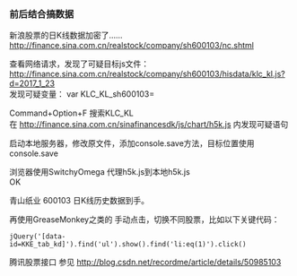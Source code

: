 ### 前后结合搞数据

新浪股票的日K线数据加密了……  
http://finance.sina.com.cn/realstock/company/sh600103/nc.shtml  


查看网络请求，发现了可疑目标js文件：  
http://finance.sina.com.cn/realstock/company/sh600103/hisdata/klc_kl.js?d=2017_1_23  
发现可疑变量：
var KLC_KL_sh600103=  


Command+Option+F 搜索KLC_KL  
在 http://finance.sina.com.cn/sinafinancesdk/js/chart/h5k.js 内发现可疑语句  

启动本地服务器，修改原文件，添加console.save方法，目标位置使用console.save  

浏览器使用SwitchyOmega 代理h5k.js到本地h5k.js  
OK  

青山纸业 600103 日K线历史数据到手。  

再使用GreaseMonkey之类的 手动点击，切换不同股票，比如以下关键代码：
```
jQuery('[data-id=KKE_tab_kd]').find('ul').show().find('li:eq(1)').click()
```

腾讯股票接口 参见 http://blog.csdn.net/recordme/article/details/50985103
